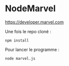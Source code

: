 # NodeMarvel
https://developer.marvel.com

Une fois le repo cloné :

``
npm install
``


Pour lancer le programme :

``
node marvel.js
``
